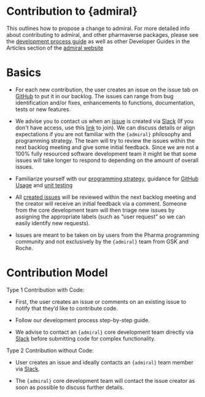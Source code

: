 # Contribution to {admiral} 

This outlines how to propose a change to admiral. For more detailed info about contributing to admiral, and other pharmaverse packages, please see the [development process guide](https://pharmaverse.github.io/admiral/articles/development_process.html) as well as other Developer Guides in the Articles section of the [admiral website](https://pharmaverse.github.io/admiral/index.html)

# Basics
 * For each new contribution, the user creates an issue on the issue tab on [GitHub](https://github.com/pharmaverse/admiral/issues) to put it in our backlog. The issues can range from bug identification and/or fixes, enhancements to functions, documentation, tests or new features.   

 * We advise you to contact us when an [issue](https://github.com/pharmaverse/admiral/issues) is created via [Slack](https://app.slack.com/client/T028PB489D3/C02M8KN8269) (If you don't have access, use this [link](https://join.slack.com/t/pharmaverse/shared_invite/zt-yv5atkr4-Np2ytJ6W_QKz_4Olo7Jo9A) to join).  We can discuss details or align expectations if you are not familiar with the `{admiral}` philosophy and programming strategy. The team will try to review the issues within the next backlog meeting and give some initial feedback. Since we are not a 100% fully resourced software development team it might be that some issues will take longer to respond to depending on the amount of overall issues. 

 * Familiarize yourself with our [programming strategy](https://pharmaverse.github.io/admiral/articles/programming_strategy.html), guidance for [GitHub Usage](https://pharmaverse.github.io/admiral/articles/git_usage.html) and [unit testing](https://pharmaverse.github.io/admiral/articles/unit_test_guidance.html)

 * All [created issues](https://github.com/pharmaverse/admiral/issues) will be reviewed within the next backlog meeting and the creator will receive an initial feedback via a comment. Someone from the core development team will then triage new issues by assigning the appropriate labels (such as “user request” so we can easily identify new requests).
 
 * Issues are meant to be taken on by users from the Pharma programming community and not exclusively by the `{admiral}` team from GSK and Roche.

# Contribution Model


Type 1 Contribution with Code: 

 * First, the user creates an issue or comments on an existing issue to notify that they’d like to contribute code.
 
 * Follow our development process step-by-step guide.
 
 * We advise to contact an `{admiral}` core development team directly via [Slack](https://app.slack.com/client/T028PB489D3/C02M8KN8269) before submitting code for complex functionality.


Type 2 Contribution without Code: 

 * User creates an issue and ideally contacts an `{admiral}` team member via [Slack](https://app.slack.com/client/T028PB489D3/C02M8KN8269).
 
 * The `{admiral}` core development team will contact the issue creator as soon as possible to discuss further details.
